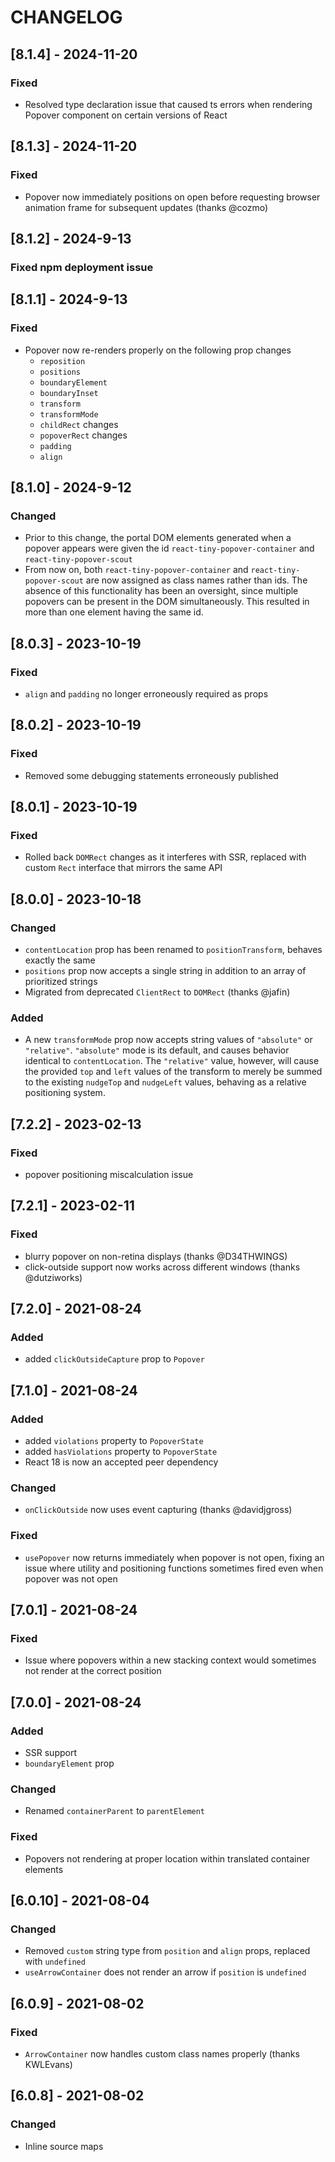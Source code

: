 # CHANGELOG

## [8.1.4] - 2024-11-20

### Fixed

- Resolved type declaration issue that caused ts errors when rendering Popover component on certain versions of React

## [8.1.3] - 2024-11-20

### Fixed

- Popover now immediately positions on open before requesting browser animation
  frame for subsequent updates (thanks @cozmo)

## [8.1.2] - 2024-9-13

### Fixed npm deployment issue

## [8.1.1] - 2024-9-13

### Fixed

- Popover now re-renders properly on the following prop changes
  - `reposition`
  - `positions`
  - `boundaryElement`
  - `boundaryInset`
  - `transform`
  - `transformMode`
  - `childRect` changes
  - `popoverRect` changes
  - `padding`
  - `align`

## [8.1.0] - 2024-9-12

### Changed

- Prior to this change, the portal DOM elements generated when a popover appears
  were given the id `react-tiny-popover-container` and `react-tiny-popover-scout`
- From now on, both `react-tiny-popover-container` and `react-tiny-popover-scout` are
  now assigned as class names rather than ids. The absence of this functionality
  has been an oversight, since multiple popovers can be present in the DOM
  simultaneously. This resulted in more than one element having the same id.

## [8.0.3] - 2023-10-19

### Fixed

- `align` and `padding` no longer erroneously required as props

## [8.0.2] - 2023-10-19

### Fixed

- Removed some debugging statements erroneously published

## [8.0.1] - 2023-10-19

### Fixed

- Rolled back `DOMRect` changes as it interferes with SSR, replaced with custom `Rect` interface that mirrors the same API

## [8.0.0] - 2023-10-18

### Changed

- `contentLocation` prop has been renamed to `positionTransform`, behaves exactly the same
- `positions` prop now accepts a single string in addition to an array of prioritized strings
- Migrated from deprecated `ClientRect` to `DOMRect` (thanks @jafin)

### Added

- A new `transformMode` prop now accepts string values of `"absolute"` or `"relative"`. `"absolute"` mode is its default, and causes behavior identical to `contentLocation`. The `"relative"` value, however, will cause the provided `top` and `left` values of the transform to merely be summed to the existing `nudgeTop` and `nudgeLeft` values, behaving as a relative positioning system.

## [7.2.2] - 2023-02-13

### Fixed

- popover positioning miscalculation issue

## [7.2.1] - 2023-02-11

### Fixed

- blurry popover on non-retina displays (thanks @D34THWINGS)
- click-outside support now works across different windows (thanks @dutziworks)

## [7.2.0] - 2021-08-24

### Added

- added `clickOutsideCapture` prop to `Popover`

## [7.1.0] - 2021-08-24

### Added

- added `violations` property to `PopoverState`
- added `hasViolations` property to `PopoverState`
- React 18 is now an accepted peer dependency

### Changed

- `onClickOutside` now uses event capturing (thanks @davidjgross)

### Fixed

- `usePopover` now returns immediately when popover is not open, fixing an issue where utility and positioning functions sometimes fired even when popover was not open

## [7.0.1] - 2021-08-24

### Fixed

- Issue where popovers within a new stacking context would sometimes not render at the correct position

## [7.0.0] - 2021-08-24

### Added

- SSR support
- `boundaryElement` prop

### Changed

- Renamed `containerParent` to `parentElement`

### Fixed

- Popovers not rendering at proper location within translated container elements

## [6.0.10] - 2021-08-04

### Changed

- Removed `custom` string type from `position` and `align` props, replaced with `undefined`
- `useArrowContainer` does not render an arrow if `position` is `undefined`

## [6.0.9] - 2021-08-02

### Fixed

- `ArrowContainer` now handles custom class names properly (thanks KWLEvans)

## [6.0.8] - 2021-08-02

### Changed

- Inline source maps
